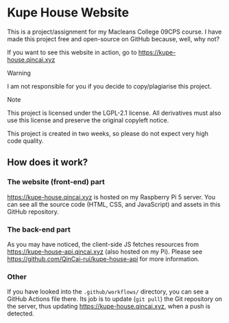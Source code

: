 # Kupe House Website

This is a project/assignment for my Macleans College 09CPS course. I have made this project free and open-source on GitHub because, well, why not?

If you want to see this website in action, go to <https://kupe-house.qincai.xyz>

> [!WARNING] 
> I am not responsible for you if you decide to copy/plagiarise this project.

> [!NOTE]
> This project is licensed under the LGPL-2.1 license. All derivatives must also use this license and preserve the original copyleft notice.

This project is created in two weeks, so please do not expect very high code quality.

## How does it work?

### The website (front-end) part

<https://kupe-house.qincai.xyz> is hosted on my Raspberry Pi 5 server. You can see all the source code (HTML, CSS, and JavaScript) and assets in this GitHub repository.

### The back-end part

As you may have noticed, the client-side JS fetches resources from <https://kupe-house-api.qincai.xyz> (also hosted on my Pi). Please see <https://github.com/QinCai-rui/kupe-house-api> for more information.

### Other

If you have looked into the `.github/workflows/` directory, you can see a GitHub Actions file there. Its job is to update (`git pull`) the Git repository on the server, thus updating <https://kupe-house.qincai.xyz>, when a push is detected.
